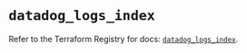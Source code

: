 # `datadog_logs_index`

Refer to the Terraform Registry for docs: [`datadog_logs_index`](https://registry.terraform.io/providers/datadog/datadog/3.46.0/docs/resources/logs_index).
